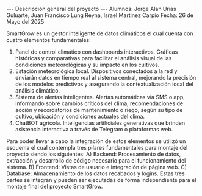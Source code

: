 --- Descripción general del proyecto ---
Alumnos: Jorge Alan Urias Guluarte, Juan Francisco Lung Reyna, Israel Martinez Carpio
Fecha: 26 de Mayo del 2025

SmartGrow es un gestor inteligente de datos climáticos el cual cuenta con cuatro elementos fundamentales:
1. Panel de control climático con dashboards interactivos. Gráficas históricas y comparativas para facilitar el análisis visual de las condiciones meteorológicas y su impacto en los cultivos.
2. Estación meteorológica local. Dispositivos conectados a la red y enviarán datos en tiempo real al sistema central, mejorando la precisión de los modelos predictivos y asegurando la contextualización local del análisis climático.
3. Sistema de alertas inteligentes. Alertas automáticas vía SMS o app, informando sobre cambios críticos del clima, recomendaciones de acción y recordatorios de mantenimiento o riego, según su tipo de cultivo, ubicación y condiciones actuales del clima.
4. ChatBOT agrícola. Inteligencias artificiales generativas que brinden asistencia interactiva a través de Telegram o plataformas web.

Para poder llevar a cabo la integración de estos elementos se utilizó un esquema el cual contempla tres pilares fundamentales para montaje del proyecto siendo los siguientes:
  A) Backend: Procesamiento de datos, extracción y desarrollo de código necesario para el funcionamiento del sistema.
  B) Frontend: Vistas de usuario e integración de página web.
  C) Database: Almacenamiento de los datos recabados y logins.
Estas tres partes se integran y pueden ser ejecutadas de forma independiente para el montaje final del proyecto SmartGrow.
